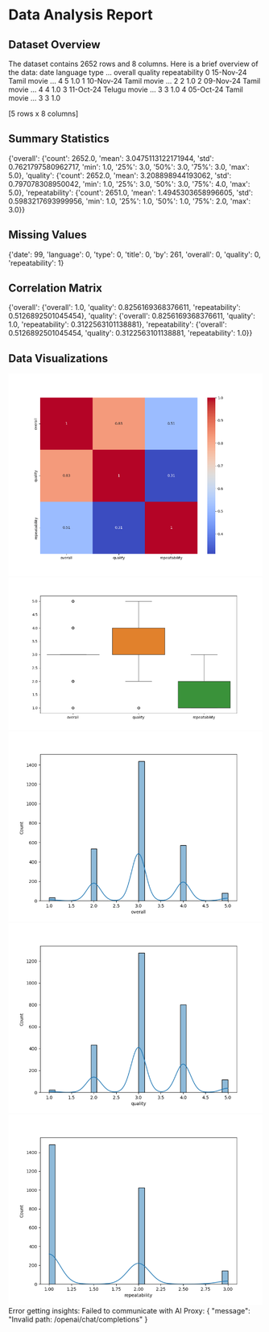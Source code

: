 # Data Analysis Report

## Dataset Overview
The dataset contains 2652 rows and 8 columns. Here is a brief overview of the data:
        date language   type  ... overall quality  repeatability
0  15-Nov-24    Tamil  movie  ...       4       5            1.0
1  10-Nov-24    Tamil  movie  ...       2       2            1.0
2  09-Nov-24    Tamil  movie  ...       4       4            1.0
3  11-Oct-24   Telugu  movie  ...       3       3            1.0
4  05-Oct-24    Tamil  movie  ...       3       3            1.0

[5 rows x 8 columns]

## Summary Statistics
{'overall': {'count': 2652.0, 'mean': 3.0475113122171944, 'std': 0.7621797580962717, 'min': 1.0, '25%': 3.0, '50%': 3.0, '75%': 3.0, 'max': 5.0}, 'quality': {'count': 2652.0, 'mean': 3.208898944193062, 'std': 0.797078308950042, 'min': 1.0, '25%': 3.0, '50%': 3.0, '75%': 4.0, 'max': 5.0}, 'repeatability': {'count': 2651.0, 'mean': 1.4945303658996605, 'std': 0.5983217693999956, 'min': 1.0, '25%': 1.0, '50%': 1.0, '75%': 2.0, 'max': 3.0}}

## Missing Values
{'date': 99, 'language': 0, 'type': 0, 'title': 0, 'by': 261, 'overall': 0, 'quality': 0, 'repeatability': 1}

## Correlation Matrix
{'overall': {'overall': 1.0, 'quality': 0.8256169368376611, 'repeatability': 0.5126892501045454}, 'quality': {'overall': 0.8256169368376611, 'quality': 1.0, 'repeatability': 0.3122563101138881}, 'repeatability': {'overall': 0.5126892501045454, 'quality': 0.3122563101138881, 'repeatability': 1.0}}

## Data Visualizations
![media\correlation_heatmap.png](media\correlation_heatmap.png)
![media\outlier_detection.png](media\outlier_detection.png)
![media\histogram_overall.png](media\histogram_overall.png)
![media\histogram_quality.png](media\histogram_quality.png)
![media\histogram_repeatability.png](media\histogram_repeatability.png)
Error getting insights: Failed to communicate with AI Proxy: {
  "message": "Invalid path: /openai/chat/completions"
}